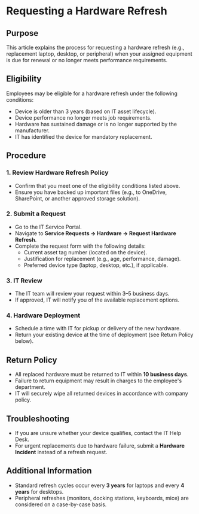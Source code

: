 # Requesting a Hardware Refresh

## Purpose

This article explains the process for requesting a hardware refresh (e.g., replacement laptop, desktop, or peripheral) when your assigned equipment is due for renewal or no longer meets performance requirements.

## Eligibility

Employees may be eligible for a hardware refresh under the following conditions:

- Device is older than 3 years (based on IT asset lifecycle).
- Device performance no longer meets job requirements.
- Hardware has sustained damage or is no longer supported by the manufacturer.
- IT has identified the device for mandatory replacement.

## Procedure

### 1. Review Hardware Refresh Policy

- Confirm that you meet one of the eligibility conditions listed above.
- Ensure you have backed up important files (e.g., to OneDrive, SharePoint, or another approved storage solution).

### 2. Submit a Request

- Go to the IT Service Portal.
- Navigate to **Service Requests → Hardware → Request Hardware Refresh**.
- Complete the request form with the following details:
  - Current asset tag number (located on the device).
  - Justification for replacement (e.g., age, performance, damage).
  - Preferred device type (laptop, desktop, etc.), if applicable.

### 3. IT Review

- The IT team will review your request within 3–5 business days.
- If approved, IT will notify you of the available replacement options.

### 4. Hardware Deployment

- Schedule a time with IT for pickup or delivery of the new hardware.
- Return your existing device at the time of deployment (see Return Policy below).

## Return Policy

- All replaced hardware must be returned to IT within **10 business days**.
- Failure to return equipment may result in charges to the employee's department.
- IT will securely wipe all returned devices in accordance with company policy.

## Troubleshooting

- If you are unsure whether your device qualifies, contact the IT Help Desk.
- For urgent replacements due to hardware failure, submit a **Hardware Incident** instead of a refresh request.

## Additional Information

- Standard refresh cycles occur every **3 years** for laptops and every **4 years** for desktops.
- Peripheral refreshes (monitors, docking stations, keyboards, mice) are considered on a case-by-case basis.
